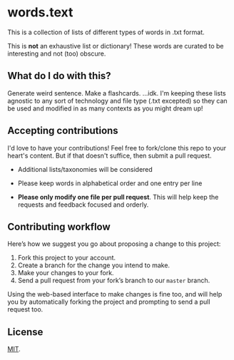 # words.text

This is a collection of lists of different types of words in .txt format.

This is **not** an exhaustive list or dictionary! These words are curated to be interesting and not (too) obscure.

## What do I do with this?

Generate weird sentence. Make a flashcards. …idk. I'm keeping these lists agnostic to any sort of technology and file type (.txt excepted) so they can be used and modified in as many contexts as you might dream up!

## Accepting contributions

I'd love to have your contributions! Feel free to fork/clone this repo to your heart's content. But if that doesn't suffice, then submit a pull request.

- Additional lists/taxonomies will be considered

- Please keep words in alphabetical order and one entry per line

- **Please only modify one file per pull request**. This will help keep the requests and feedback focused and orderly.

## Contributing workflow

Here’s how we suggest you go about proposing a change to this project:

1. Fork this project to your account.
2. Create a branch for the change you intend to make.
3. Make your changes to your fork.
4. Send a pull request from your fork’s branch to our `master` branch.

Using the web-based interface to make changes is fine too, and will help you
by automatically forking the project and prompting to send a pull request too.

## License

[MIT](./LICENSE).